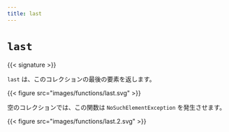 ```yaml
---
title: last
---
```


# `last`

{{< signature >}}

`last` は、このコレクションの最後の要素を返します。

{{< figure src="images/functions/last.svg" >}}

空のコレクションでは、この関数は `NoSuchElementException` を発生させます。

{{< figure src="images/functions/last.2.svg" >}}
